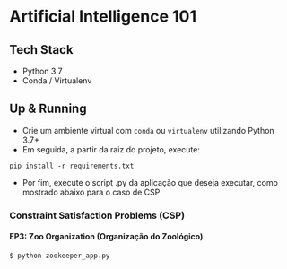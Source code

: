 # Artificial Intelligence 101

## Tech Stack
- Python 3.7
- Conda / Virtualenv

## Up & Running
- Crie um ambiente virtual com `conda` ou `virtualenv` utilizando Python 3.7+
- Em seguida, a partir da raiz do projeto, execute: 
```
pip install -r requirements.txt
```

- Por fim, execute o script .py da aplicação que deseja executar, como mostrado abaixo para o caso de CSP

### Constraint Satisfaction Problems (CSP)

#### EP3: Zoo Organization (Organização do Zoológico) 
```
$ python zookeeper_app.py
```
